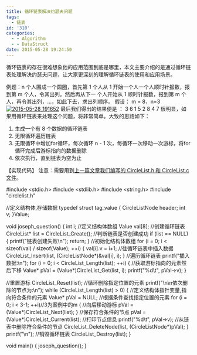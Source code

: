 ```yaml
---
title: 循环链表解决约瑟夫问题
tags:
  - 链表
id: '310'
categories:
  - - Algorithm
  - - DataStruct
date: 2015-05-28 19:24:50
---
```


循环链表的存在很难想象他的应用范围到底是哪里，本文主要介绍的是通过循环链表处理解决约瑟夫问题，让大家更深刻的理解循环链表的使用和应用场景。
<!-- more -->
例题：n 个人围成一个圆圈，首先第 1 个人从 1 开始一个人一个人顺时针报数，报到第 m 个人，令其出列。然后再从下一 个人开始从 1 顺时针报数，报到第 m 个人，再令其出列，…，如此下去，求出列顺序。 假设： m = 8，n=3 [![2015-05-28_191652](http://www.mycode.net.cn/wp-content/uploads/2015/05/2015-05-28_191652.png)](http://www.mycode.net.cn/wp-content/uploads/2015/05/2015-05-28_191652.png) 最后我们得出的结果便是 ： 3 6 1 5 2 8 4 7 很明显，如果用循环链表来处理这个问题，将非常简单。大致的思路如下：

1.  生成一个有 8 个数据的循环链表
2.  无限循环遍历链表
3.  无限循环中增加for循环，每次循环 n - 1 次，每循环一次移动一次游标，将for循环完成后游标指向的数据删除
4.  依次执行，直到链表为空为止

【实现代码】 注意：需要用到[上一篇文章我们编写的 CircleList.h 和 CircleList.c 文件](http://www.mycode.net.cn/datastruct/307.html)。

#include <stdio.h>
#include <stdlib.h>
#include <string.h>
#include "circlelist.h"

//定义结构体,存储数据
typedef struct tag\_value
{
CircleListNode header;
int v;
}Value;

void joseph\_question()
{
int i;
//定义结构体数组
Value val\[8\];
//创建循环链表
CircleList\* list = CircleList\_Create();
//判断链表是否创建成功
if (list == NULL)
{
printf("链表创建失败\\n");
return;
}
//初始化结构体数组
for (i = 0; i < sizeof(val) / sizeof(Value); ++i)
{
val\[i\].v = i+1;
//往循环链表中插入数据
CircleList\_Insert(list, (CircleListNode\*)&val\[i\], i);
}
//遍历循环链表
printf("插入数据:\\n");
for (i = 0; i < CircleList\_Length(list); ++i)
{
//获取游标指向的元素然后下移
Value\* pVal = (Value\*)CircleList\_Get(list, i);
printf("%d\\t", pVal->v);
}

//重置游标
CircleList\_Reset(list);
//循环删除指定位置的元素
printf("\\n\\n依次删除的节点为:\\n");
while (CircleList\_Length(list) > 0)
{
//定义结构体指针变量,指向符合条件的元素
Value\* pVal = NULL;
//根据条件查找指定位置的元素
for (i = 0; i < 3-1; ++i)//3为案例中的m
{
//向后移动游标
pVal = (Value\*)CircleList\_Next(list);
}
//保存符合条件的节点
pVal = (Value\*)CircleList\_Current(list);
//打印节点信息
printf("%d\\t", pVal->v);
//从链表中删除符合条件的节点
CircleList\_DeleteNode(list, (CircleListNode\*)pVal);
}
printf("\\n");
//销毁循环链表
CircleList\_Destroy(list);
}

void main()
{
joseph\_question();
}